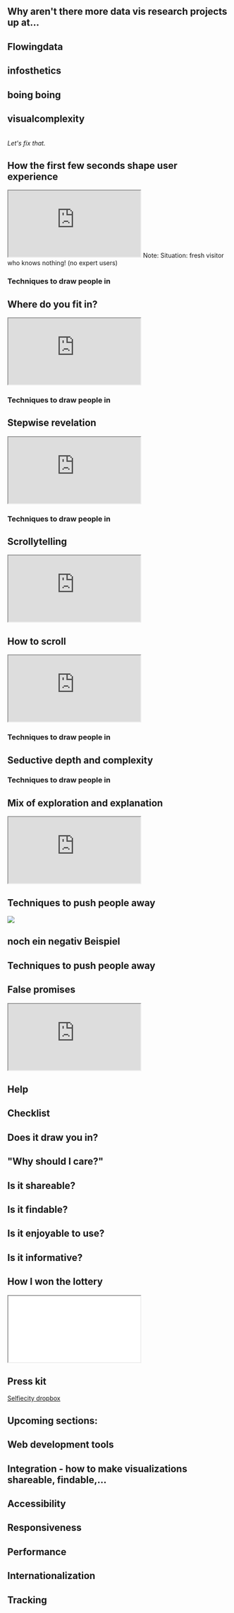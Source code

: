 <section data-background="http://i0.kym-cdn.com/photos/images/original/000/421/458/6ca.gif">

</section>



<section class="large" data-background="">
<h1>Why aren't there more data vis research projects up at... </h1>
<h2>Flowingdata</h2>
<h2>infosthetics</h2>
<h2>boing boing</h2>
<h2>visualcomplexity</h2>
<br>
<em>Let's fix that.</em>

</section>




<section data-background="" class="todo">
<h1>How the first few seconds shape user experience</h1>
<iframe src="http://www.nngroup.com/articles/how-long-do-users-stay-on-web-pages/" class="full"></iframe>
Note:
Situation: fresh visitor who knows nothing! (no expert users)
</section>



<section data-background="" class="todo">
<h3>Techniques to draw people in</h3>
<h1>Where do you fit in?</h1>
<iframe class="full" src="http://www.bbc.co.uk/news/world-15391515"></iframe>
</section>



<section data-background="" class="todo">
<h3>Techniques to draw people in</h3>
<h1>Stepwise revelation</h1>
<iframe class="full" src="http://labs.tageswoche.ch/geschichten/fcb-fankarte/"></iframe>
</section>



<section data-background="" class="todo">
<h3>Techniques to draw people in</h3>
<h1>Scrollytelling</h1>
<iframe class="full" src="http://www.angelamorelli.com/water/"></iframe>
</section>



<section data-background="" class="todo">
<h1>How to scroll</h1>
<iframe class="full" src="http://bost.ocks.org/mike/scroll/"></iframe>
</section>



<section data-background="assets/intro/eigenfactor.png" class="todo light">
<h3>Techniques to draw people in</h3>
<h1>Seductive depth and complexity</h1>
</section>



<section data-background="" class="todo">
<h3>Techniques to draw people in</h3>
<h1>Mix of exploration and explanation</h1>
<iframe src="http://worrydream.com/#!/ScientificCommunicationAsSequentialArt" class="full"></iframe>
</section>




<section data-background="" >
<h2>Techniques to push people away</h2>
<img class="full-height" src="assets/responsivity/go-away.jpg" style="margin: 0 auto !important;">
</section>




<section data-background="">
<h2>noch ein negativ Beispiel</h2>
</section>



<section data-background="">
<h2>Techniques to push people away</h2>
<h1>False promises</h1>
<iframe class="full" src="http://beta.thesustainabilitysudoku.info/"></iframe>
</section>



<section data-background="" class="todo">
<h1>Help</h1>
</section>



<section data-background="">
<h1>Checklist</h1>
<h2>Does it draw you in?</h2>
<h2>"Why should I care?"</h2>
<h2>Is it shareable?</h2>
<h2>Is it findable?</h2>
<h2>Is it enjoyable to use?</h2>
<h2>Is it informative?</h2>
</section>



<section data-background="">
<h1>How I won the lottery</h1>
<iframe class="full" src="//www.youtube.com/embed/l_F9jxsfGCw?t=22s"></iframe>
</section>



<section data-background="" class="todo ">
<h1>Press kit</h1>
<a href="http://www.dropbox.com/sh/fnef9dl17zjhxqv/byBy9_40Wu">Selfiecity dropbox</a>
</section>




<section data-background="" class="todo large">
<h1>Upcoming sections:</h1>
<h2>
	Web development tools
</h2>
<h2>
	Integration - how to make visualizations shareable, findable,...
</h2>
<h2>
	Accessibility
</h2>
<h2>
	Responsiveness
</h2>
<h2>
	Performance
</h2>
<h2>
	Internationalization
</h2>
<h2>
	Tracking
</h2>

</section>






